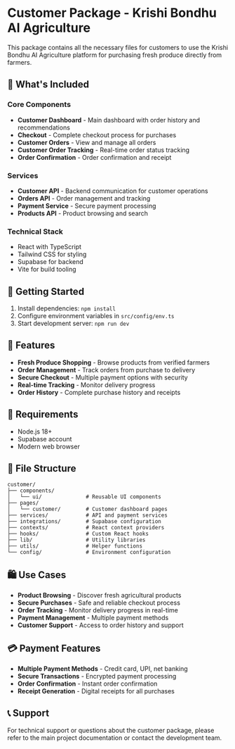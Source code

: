 # Customer Package - Krishi Bondhu AI Agriculture

This package contains all the necessary files for customers to use the Krishi Bondhu AI Agriculture platform for purchasing fresh produce directly from farmers.

## 🛒 What's Included

### Core Components
- **Customer Dashboard** - Main dashboard with order history and recommendations
- **Checkout** - Complete checkout process for purchases
- **Customer Orders** - View and manage all orders
- **Customer Order Tracking** - Real-time order status tracking
- **Order Confirmation** - Order confirmation and receipt

### Services
- **Customer API** - Backend communication for customer operations
- **Orders API** - Order management and tracking
- **Payment Service** - Secure payment processing
- **Products API** - Product browsing and search

### Technical Stack
- React with TypeScript
- Tailwind CSS for styling
- Supabase for backend
- Vite for build tooling

## 🚀 Getting Started

1. Install dependencies: `npm install`
2. Configure environment variables in `src/config/env.ts`
3. Start development server: `npm run dev`

## 📱 Features

- **Fresh Produce Shopping** - Browse products from verified farmers
- **Order Management** - Track orders from purchase to delivery
- **Secure Checkout** - Multiple payment options with security
- **Real-time Tracking** - Monitor delivery progress
- **Order History** - Complete purchase history and receipts

## 🔧 Requirements

- Node.js 18+
- Supabase account
- Modern web browser

## 📁 File Structure

```
customer/
├── components/
│   └── ui/              # Reusable UI components
├── pages/
│   └── customer/        # Customer dashboard pages
├── services/            # API and payment services
├── integrations/        # Supabase configuration
├── contexts/            # React context providers
├── hooks/               # Custom React hooks
├── lib/                 # Utility libraries
├── utils/               # Helper functions
└── config/              # Environment configuration
```

## 🛍️ Use Cases

- **Product Browsing** - Discover fresh agricultural products
- **Secure Purchases** - Safe and reliable checkout process
- **Order Tracking** - Monitor delivery progress in real-time
- **Payment Management** - Multiple payment methods
- **Customer Support** - Access to order history and support

## 💳 Payment Features

- **Multiple Payment Methods** - Credit card, UPI, net banking
- **Secure Transactions** - Encrypted payment processing
- **Order Confirmation** - Instant order confirmation
- **Receipt Generation** - Digital receipts for all purchases

## 📞 Support

For technical support or questions about the customer package, please refer to the main project documentation or contact the development team. 